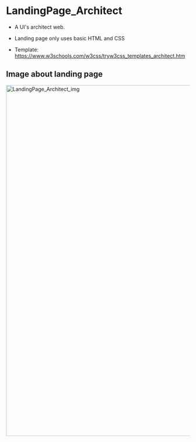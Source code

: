 # LandingPage_Architect

- A UI's architect web. 

- Landing page only uses basic HTML and CSS

- Template: https://www.w3schools.com/w3css/tryw3css_templates_architect.htm

## Image about landing page

<img width="960" alt="LandingPage_Architect_img" src="https://user-images.githubusercontent.com/60134662/230544859-194fbd29-c08f-4769-bf25-22437ce6a4bb.png">

